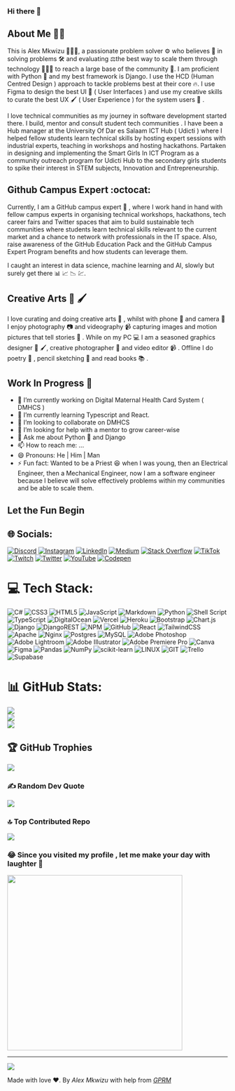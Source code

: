 ### Hi there 👋

<!--
**genie360s/genie360s** is a ✨ _special_ ✨ repository because its `README.md` (this file) appears on your GitHub profile.

Here are some ideas to get you started:

- 🔭 I’m currently working on ...
- 🌱 I’m currently learning ...
- 👯 I’m looking to collaborate on ...
- 🤔 I’m looking for help with ...
- 💬 Ask me about ...
- 📫 How to reach me: ...
- 😄 Pronouns: ...
- ⚡ Fun fact: ...
-->
## About Me 🥷🏾

This is Alex Mkwizu 🧔🏾‍♂️, a passionate problem solver ⚙️ who believes 💭 in solving problems 🛠️ and evaluating ⚖️the best way to scale them through technology 👨🏾‍💻 to reach a large base of the community 👥. I am proficient with Python 🐍 and my best framework is Django. I use the HCD (Human Centred Design ) approach to tackle problems best at their core 🔥. I use Figma to design the best UI 🎨 ( User Interfaces ) and use my creative skills to curate the best UX 🖌️ ( User Experience ) for the system users 🧍 . 

I love technical communities as my journey in software development started there. I build, mentor and consult student tech communities . I have been a Hub manager at the University Of Dar es Salaam ICT Hub ( Udicti ) where I helped fellow students learn technical skills by hosting expert sessions with industrial experts, teaching in workshops and hosting hackathons. Partaken in designing and implementing the Smart Girls In ICT Program as a community outreach program for Udicti Hub to the secondary girls students to spike their interest in STEM subjects, Innovation and Entrepreneurship.

## Github Campus Expert :octocat:

Currently, I am a GitHub campus expert 🐙 , where I work hand in hand with fellow campus experts in organising technical workshops, hackathons, tech career fairs and Twitter spaces that aim to build sustainable tech communities where students learn technical skills relevant to the current market and a chance to network with professionals in the IT space. Also, raise awareness of the GitHub Education Pack and the GitHub Campus Expert Program benefits and how students can leverage them.

I caught an interest in data science, machine learning and AI, slowly but surely get there 📊 📈 📉 💹.

## Creative Arts 🎨 🖌️

I love curating and doing creative arts 🎨 , whilst with phone 📱 and camera 📸 I enjoy photography 📷 and videography 📹 capturing images and motion pictures that tell stories 🙊 . While on my PC 💻 I am a seasoned graphics designer 🎨 🖌️, creative photographer 📸 and video editor 📹 . Offline I do poetry 📜 , pencil sketching 📝 and read books 📚 .

## Work In Progress 🚧

- 🔭 I’m currently working on Digital Maternal Health Card System ( DMHCS )
- 🌱 I’m currently learning Typescript and React.
- 👯 I’m looking to collaborate on  DMHCS
- 🤔 I’m looking for help with a mentor to grow career-wise
- 💬 Ask me about Python 🐍 and Django 
- 📫 How to reach me: ...
- 😄 Pronouns: He | Him | Man
- ⚡ Fun fact: Wanted to be a Priest 😆 when I was young, then an Electrical Engineer, then a Mechanical Engineer, now I am a software engineer because I believe will solve effectively problems within my communities and be able to scale them. 

## Let the Fun Begin


## 🌐 Socials:
[![Discord](https://img.shields.io/badge/Discord-%237289DA.svg?logo=discord&logoColor=white)](https://discord.gg/xntrGU9t) [![Instagram](https://img.shields.io/badge/Instagram-%23E4405F.svg?logo=Instagram&logoColor=white)](https://instagram.com/alexgmkwizu) [![LinkedIn](https://img.shields.io/badge/LinkedIn-%230077B5.svg?logo=linkedin&logoColor=white)](https://linkedin.com/in/alex-mkwizu) [![Medium](https://img.shields.io/badge/Medium-12100E?logo=medium&logoColor=white)](https://medium.com/@alexgmkwizu) [![Stack Overflow](https://img.shields.io/badge/-Stackoverflow-FE7A16?logo=stack-overflow&logoColor=white)](https://stackoverflow.com/users/16176499) [![TikTok](https://img.shields.io/badge/TikTok-%23000000.svg?logo=TikTok&logoColor=white)](https://tiktok.com/@alexmkwizu) [![Twitch](https://img.shields.io/badge/Twitch-%239146FF.svg?logo=Twitch&logoColor=white)](https://twitch.tv/alex_mkwizu) [![Twitter](https://img.shields.io/badge/Twitter-%231DA1F2.svg?logo=Twitter&logoColor=white)](https://twitter.com/__AlexMkwizu) [![YouTube](https://img.shields.io/badge/YouTube-%23FF0000.svg?logo=YouTube&logoColor=white)](https://youtube.com/@alexmkwizu) [![Codepen](https://img.shields.io/badge/Codepen-000000?style=for-the-badge&logo=codepen&logoColor=white)](https://codepen.io/genie360s) 

# 💻 Tech Stack:
![C#](https://img.shields.io/badge/c%23-%23239120.svg?style=for-the-badge&logo=c-sharp&logoColor=white) ![CSS3](https://img.shields.io/badge/css3-%231572B6.svg?style=for-the-badge&logo=css3&logoColor=white) ![HTML5](https://img.shields.io/badge/html5-%23E34F26.svg?style=for-the-badge&logo=html5&logoColor=white) ![JavaScript](https://img.shields.io/badge/javascript-%23323330.svg?style=for-the-badge&logo=javascript&logoColor=%23F7DF1E) ![Markdown](https://img.shields.io/badge/markdown-%23000000.svg?style=for-the-badge&logo=markdown&logoColor=white) ![Python](https://img.shields.io/badge/python-3670A0?style=for-the-badge&logo=python&logoColor=ffdd54) ![Shell Script](https://img.shields.io/badge/shell_script-%23121011.svg?style=for-the-badge&logo=gnu-bash&logoColor=white) ![TypeScript](https://img.shields.io/badge/typescript-%23007ACC.svg?style=for-the-badge&logo=typescript&logoColor=white) ![DigitalOcean](https://img.shields.io/badge/DigitalOcean-%230167ff.svg?style=for-the-badge&logo=digitalOcean&logoColor=white) ![Vercel](https://img.shields.io/badge/vercel-%23000000.svg?style=for-the-badge&logo=vercel&logoColor=white) ![Heroku](https://img.shields.io/badge/heroku-%23430098.svg?style=for-the-badge&logo=heroku&logoColor=white) ![Bootstrap](https://img.shields.io/badge/bootstrap-%23563D7C.svg?style=for-the-badge&logo=bootstrap&logoColor=white) ![Chart.js](https://img.shields.io/badge/chart.js-F5788D.svg?style=for-the-badge&logo=chart.js&logoColor=white) ![Django](https://img.shields.io/badge/django-%23092E20.svg?style=for-the-badge&logo=django&logoColor=white) ![DjangoREST](https://img.shields.io/badge/DJANGO-REST-ff1709?style=for-the-badge&logo=django&logoColor=white&color=ff1709&labelColor=gray) ![NPM](https://img.shields.io/badge/NPM-%23000000.svg?style=for-the-badge&logo=npm&logoColor=white) ![GitHub](https://img.shields.io/badge/GitHub-%23121011.svg?style=for-the-badge&logo=github&logoColor=white) ![React](https://img.shields.io/badge/react-%2320232a.svg?style=for-the-badge&logo=react&logoColor=%2361DAFB) ![TailwindCSS](https://img.shields.io/badge/tailwindcss-%2338B2AC.svg?style=for-the-badge&logo=tailwind-css&logoColor=white) ![Apache](https://img.shields.io/badge/apache-%23D42029.svg?style=for-the-badge&logo=apache&logoColor=white) ![Nginx](https://img.shields.io/badge/nginx-%23009639.svg?style=for-the-badge&logo=nginx&logoColor=white) ![Postgres](https://img.shields.io/badge/postgres-%23316192.svg?style=for-the-badge&logo=postgresql&logoColor=white) ![MySQL](https://img.shields.io/badge/mysql-%2300f.svg?style=for-the-badge&logo=mysql&logoColor=white) ![Adobe Photoshop](https://img.shields.io/badge/adobephotoshop-%2331A8FF.svg?style=for-the-badge&logo=adobephotoshop&logoColor=white) ![Adobe Lightroom](https://img.shields.io/badge/Adobe%20Lightroom-31A8FF.svg?style=for-the-badge&logo=Adobe%20Lightroom&logoColor=white) ![Adobe Illustrator](https://img.shields.io/badge/adobeillustrator-%23FF9A00.svg?style=for-the-badge&logo=adobeillustrator&logoColor=white) ![Adobe Premiere Pro](https://img.shields.io/badge/Adobe%20Premiere%20Pro-9999FF.svg?style=for-the-badge&logo=Adobe%20Premiere%20Pro&logoColor=white) ![Canva](https://img.shields.io/badge/Canva-%2300C4CC.svg?style=for-the-badge&logo=Canva&logoColor=white) 	![Figma](https://img.shields.io/badge/figma-%23F24E1E.svg?style=for-the-badge&logo=figma&logoColor=white) ![Pandas](https://img.shields.io/badge/pandas-%23150458.svg?style=for-the-badge&logo=pandas&logoColor=white) ![NumPy](https://img.shields.io/badge/numpy-%23013243.svg?style=for-the-badge&logo=numpy&logoColor=white) ![scikit-learn](https://img.shields.io/badge/scikit--learn-%23F7931E.svg?style=for-the-badge&logo=scikit-learn&logoColor=white) ![LINUX](https://img.shields.io/badge/Linux-FCC624?style=for-the-badge&logo=linux&logoColor=black) ![GIT](https://img.shields.io/badge/Git-fc6d26?style=for-the-badge&logo=git&logoColor=white) ![Trello](https://img.shields.io/badge/Trello-%23026AA7.svg?style=for-the-badge&logo=Trello&logoColor=white) 	![Supabase](https://img.shields.io/badge/Supabase-3ECF8E?style=for-the-badge&logo=supabase&logoColor=white)
# 📊 GitHub Stats:
![](https://github-readme-stats.vercel.app/api?username=genie360s&theme=dark&hide_border=true&include_all_commits=false&count_private=true)<br/>
![](https://github-readme-streak-stats.herokuapp.com/?user=genie360s&theme=dark&hide_border=true)<br/>
![](https://github-readme-stats.vercel.app/api/top-langs/?username=genie360s&theme=dark&hide_border=true&include_all_commits=false&count_private=true&layout=compact)

## 🏆 GitHub Trophies
![](https://github-profile-trophy.vercel.app/?username=genie360s&theme=radical&no-frame=false&no-bg=false&margin-w=4)

### ✍️ Random Dev Quote
![](https://quotes-github-readme.vercel.app/api?type=horizontal&theme=dark)

### 🔝 Top Contributed Repo
![](https://github-contributor-stats.vercel.app/api?username=genie360s&limit=5&theme=dark&combine_all_yearly_contributions=true)

### 😂 Since you visited my profile , let me make your day with laughter 💌
<img src='https://randommeme-five.vercel.app/' style="height: 400px;"/>

---
[![](https://visitcount.itsvg.in/api?id=genie360s&icon=0&color=0)](https://visitcount.itsvg.in)

<!-- Proudly created with GPRM ( https://gprm.itsvg.in ) -->

Made with love ❤️. By _Alex Mkwizu_  with help from _[ GPRM ](https://gprm.itsvg.in)_


